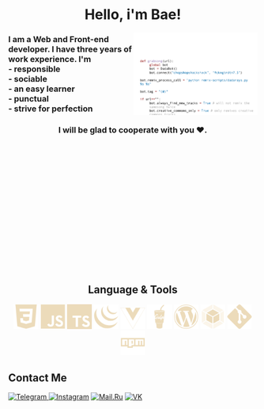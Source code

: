 <h1 align="center">Hello, i'm Bae!</h1>

<img align="right" width="250" src="https://github.com/Bae-Kabirov/Bae-Kabirov/blob/master/code.gif" alt="code GIF"/>

<h3>
  I am a Web and Front-end developer. I have three years of work experience. I'm <br/>
  - responsible <br/>
  - sociable <br/>
  - an easy learner <br/>
  - punctual <br/>
  - strive for perfection <br/>
</h3>
<h3 align="center">I will be glad to cooperate with you ♥.</h3>

<section style="margin-top: 300px;">
<h2 align="center">Language & Tools</h2>

  <div align="center">
    <img src="./img/css.svg" width="50" alt="css"/>
    <img src="./img/javascript.svg" width="50" alt="JavaScript"/>
    <img src="./img/typescript.svg" width="50" alt="TypeScript"/>
    <img src="./img/jquery.svg" width="50" alt="Jquery"/>
    <img src="./img/vue.svg" width="50" alt="Vue"/>
    <img src="./img/gulp.svg" width="50" alt="Gulp"/>
    <img src="./img/wordpress.svg" width="50" alt="Wordpress"/>
    <img src="./img/webpack.svg" width="50" alt="WebPack"/>
    <img src="./img/git.svg" width="50" alt="Git"/>
    <img src="./img/npm.svg" width="50" alt="npm"/>
  </div>
</section>

<h2>Contact Me</h2>

<div>
    <a href="https://t.me/ewewezze" target="_blank">
      <img src="https://img.shields.io/badge/Telegram-black?style=for-the-badge&logo=Telegram&logoColor=white" alt="Telegram"/>
    </a>
    <a href="https://www.instagram.com/ewewezze/" target="_blank">
      <img src="https://img.shields.io/badge/Instagram-black?style=for-the-badge&logo=instagram" alt="Instagram"/></a>
    <a href="mailto:talkingtom32203@mail.ru" target="_blank">
      <img src="https://img.shields.io/badge/Mail.Ru-black?style=for-the-badge&logo=mail.ru" alt="Mail.Ru"/></a>
    </a>
    <a href="https://vk.com/ewewezze" target="_blank">
      <img src="https://img.shields.io/badge/vk-black?style=for-the-badge&logo=Vk" alt="VK"/></a>
    </a>
</div>
